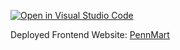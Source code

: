 [![Open in Visual Studio Code](https://classroom.github.com/assets/open-in-vscode-718a45dd9cf7e7f842a935f5ebbe5719a5e09af4491e668f4dbf3b35d5cca122.svg)](https://classroom.github.com/online_ide?assignment_repo_id=14060535&assignment_repo_type=AssignmentRepo)

Deployed Frontend Website: [PennMart](https://group-project-team-5-buy-and-sell.vercel.app/)
